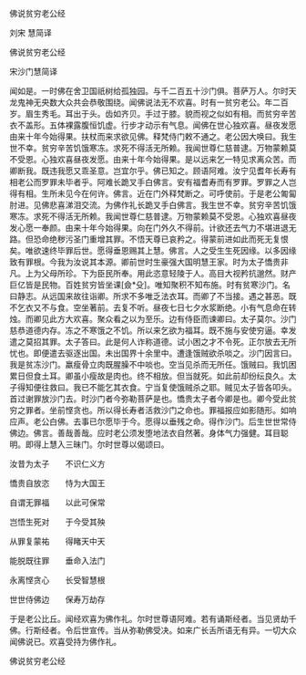   佛说贫穷老公经  

刘宋 慧简译  

佛说贫穷老公经  

宋沙门慧简译  

闻如是。一时佛在舍卫国祇树给孤独园。与千二百五十沙门俱。菩萨万人。尔时天龙鬼神无央数大众共会恭敬围绕。闻佛说法无不欢喜。时有一贫穷老公。年二百岁。眉生秀毛。耳出于头。齿如齐贝。手过于膝。貌而视之似如有相。而贫穷辛苦衣不盖形。五体裸露腹恒饥虚。行步才动示有气息。闻佛在世心独欢喜。昼夜发愿由来十年今始得果。扶杖而来求欲见佛。释梵侍门敕不通之。老公因大唤曰。我生世不幸。贫穷辛苦饥饿寒冻。求死不得活无所赖。我闻世尊仁慈普逮。万物蒙赖莫不受恩。心独欢喜昼夜发愿。由来十年今始得果。是以远来乞一特见求离众苦。而卿断我。既违我愿又乖圣意。岂宜尔乎。佛已知之。顾语阿难。汝宁见耆年长寿有相老公而罗罪未毕者乎。阿难长跪叉手白佛言。安有福耆寿而有罗罪。罗罪之人岂得有相。生所未见今在何许。佛言。近在门外释梵断之。可呼使前。于是老公匍匐肘进。见佛悲喜涕泪交流。为佛作礼长跪叉手白佛言。我生世不幸。贫穷辛苦饥饿寒冻。求死不得活无所赖。我闻世尊仁慈普逮。万物蒙赖莫不受恩。心独欢喜昼夜发心愿一奉颜。由来十年今始得果。向在门外久不得前。计欲还去气力不堪进退无路。但恐命绝秽污圣门重增其罪。不悟天尊已哀矜之。得蒙前进如此而死无复恨矣。唯欲速终毕罪后世。愿得垂恩赐其上慧。佛言。人之受生生死因缘。以多因缘致有罪根。今我为汝说其本源。卿前世时生豪强大国明慧王家。时为太子憍贵非凡。上为父母所珍。下为臣民所奉。用此恣意轻陵于人。高目大视矜抗邈然。财产巨亿皆是民物。百姓贫穷皆坐课[僉*殳]。唯知聚积不知布施。时有贫寒沙门。名曰静志。从远国来故往诣卿。所求不多唯乏法衣耳。而卿了不当接。遇之甚恶。既不乞衣又不与食。空坐著前。去复不听。昼夜七日七夕水浆断绝。小有气息命在转烛。而卿见此方大欢喜。聚众看之以为至乐。边有侍臣而谏卿曰。太子莫尔。沙门慈恭道德内存。冻之不寒饿之不饥。所以来乞欲为福耳。既不施与安使穷逼。幸发遣之莫招其罪。太子答曰。此是何人诈称道德。试小困之才不令死。正尔放去无所忧也。即便遣去驱逐出国。未出国界十余里中。遭逢饿贼欲杀啖之。沙门因言曰。我是贫冻沙门。羸瘦骨立肉既腥臊不中啖也。空当见杀而无所任。饿贼曰。我饥困累日但食土耳。卿虽小瘦故是肉也。终不相放。但当就死。如此前却纷纭良久。太子得知便往救曰。我已不能乞其衣食。宁当复使饿贼杀之耶。贼见太子皆各叩头。首过谢罪放沙门去。时沙门者今弥勒菩萨是也。憍贵太子者今卿是也。卿今受此贫穷之罪者。坐前悭贪也。所以得长寿者活救沙门之命也。罪福报应如影随形。如响应声。老公白佛。去事已尔愿毕于今。愿得以垂残之命。得作沙门。后生世世常侍佛边。佛言。善哉善哉。应时老公须发堕地法衣自然著。身体气力强健。耳目聪明。即得上慧入三昧门。尔时世尊以偈颂曰。  

汝昔为太子　　不识仁义方  

憍贵自放恣　　恃为大国王  

自谓无罪福　　以此可保常  

岂悟生死对　　于今受其殃  

从罪复蒙祐　　得睹天中天  

能脱既往罪　　垂命入法门  

永离悭贪心　　长受智慧根  

世世侍佛边　　保寿万劫存  

于是老公比丘。闻经欢喜为佛作礼。尔时世尊语阿难。若有诵斯经者。当见贤劫千佛。行斯经者。令后世宣传。当从弥勒佛受决。如来广长舌所语无有异。一切大众闻佛说已。欢喜受持为佛作礼。  

佛说贫穷老公经  
